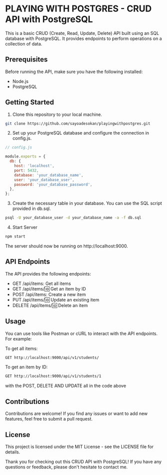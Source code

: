 # PLAYING WITH POSTGRES - CRUD API with PostgreSQL

This is a basic CRUD (Create, Read, Update, Delete) API built using an SQL database with PostgreSQL. It provides endpoints to perform operations on a collection of data.

## Prerequisites

Before running the API, make sure you have the following installed:

- Node.js
- PostgreSQL

## Getting Started

1. Clone this repository to your local machine.

```bash
git clone https://github.com/sayoadesokan/playingwithpostgres.git
```

2. Set up your PostgreSQL database and configure the connection in config.js.

```javascript
// config.js

module.exports = {
  db: {
    host: 'localhost',
    port: 5432,
    database: 'your_database_name',
    user: 'your_database_user',
    password: 'your_database_password',
  },
};
```

3. Create the necessary table in your database. You can use the SQL script provided in db.sql.

```bash
psql -U your_database_user -d your_database_name -a -f db.sql
```

4. Start Server

```bash
npm start
```

The server should now be running on http://localhost:9000.

## API Endpoints

The API provides the following endpoints:

- GET /api/items: Get all items
- GET /api/items/:id: Get an item by ID
- POST /api/items: Create a new item
- PUT /api/items/:id: Update an existing item
- DELETE /api/items/:id: Delete an item

## Usage

You can use tools like Postman or cURL to interact with the API endpoints. For example:

To get all items:

```bash
GET http://localhost:9000/api/v1/students/
```

To get an item by ID:

```bash
GET http://localhost:9000/api/v1/students/1
```

with the POST, DELETE AND UPDATE all in the code above

## Contributions

Contributions are welcome! If you find any issues or want to add new features, feel free to submit a pull request.

## License

This project is licensed under the MIT License - see the LICENSE file for details.

Thank you for checking out this CRUD API with PostgreSQL! If you have any questions or feedback, please don't hesitate to contact me.
